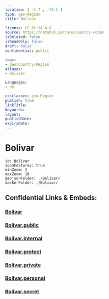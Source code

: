 ```yaml
---
location: [ -1.7 , -79.1 ] 
type: geo-Region
title: Bolivar

license: CC BY-SA 4.0
source: https://datahub.io/core/country-codes
isDeleted: false
isReadOnly: false
draft: false
confidential: public

tags:
- geo/Country/Region
aliases:
- Bolivar

Languages:
- de

cssclasses: geo-Region
publish: true
linkTitle: 
keywords: 
layout: 
publishDate: 
expiryDate: 
---
```


# Bolivar

```leaflet
id: Bolivar
zoomFeatures: true 
minZoom: 2 
maxZoom: 18
geojsonFolder: ./Bolivar/
markerFolder: ./Bolivar/
```


## Confidential Links & Embeds: 

### [Bolivar](/_Standards/Earth/Continent/America~South/Ecuador/provinces~Equador/Bolivar.md) 

### [Bolivar.public](/_public/Earth/Continent/America~South/Ecuador/provinces~Equador/Bolivar.public.md) 

### [Bolivar.internal](/_internal/Earth/Continent/America~South/Ecuador/provinces~Equador/Bolivar.internal.md) 

### [Bolivar.protect](/_protect/Earth/Continent/America~South/Ecuador/provinces~Equador/Bolivar.protect.md) 

### [Bolivar.private](/_private/Earth/Continent/America~South/Ecuador/provinces~Equador/Bolivar.private.md) 

### [Bolivar.personal](/_personal/Earth/Continent/America~South/Ecuador/provinces~Equador/Bolivar.personal.md) 

### [Bolivar.secret](/_secret/Earth/Continent/America~South/Ecuador/provinces~Equador/Bolivar.secret.md)

